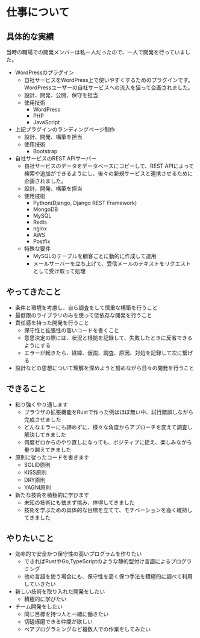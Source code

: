 # 仕事について

## 具体的な実績
当時の職場での開発メンバーは私一人だったので、一人で開発を行っていました。
- WordPressのプラグイン
    - 自社サービスをWordPress上で使いやすくするためのプラグインです。WordPressユーザーの自社サービスへの流入を狙って企画されました。
    - 設計、開発、公開、保守を担当
    - 使用技術
        - WordPress
        - PHP
        - JavaScript
- 上記プラグインのランディングページ制作
    - 設計、開発、構築を担当
    - 使用技術
        - Bootstrap
- 自社サービスのREST APIサーバー
    - 自社サービスのデータをデータベースにコピーして、REST APIによって検索や追加ができるようにし、後々の新規サービスと連携させるために企画されました。
    - 設計、開発、構築を担当
    - 使用技術
        - Python(Django, Django REST Framework)
        - MongoDB
        - MySQL
        - Redis
        - nginx
        - AWS
        - Postfix
    - 特殊な要件
        - MySQLのテーブルを顧客ごとに動的に作成して運用
        - メールサーバーを立ち上げて、受信メールのテキストをリクエストとして受け取って処理

## やってきたこと
- 条件と環境を考慮し、自ら調査をして慎重な構築を行うこと
- 最低限のライブラリのみを使って低依存な開発を行うこと
- 責任感を持った開発を行うこと
    - 保守性と拡張性の高いコードを書くこと
    - 意思決定の際には、状況と根拠を記録して、失敗したときに反省できるようにする
    - エラーが起きたら、経緯、仮説、調査、原因、対処を記録して次に繋げる
- 設計などの思想について理解を深めようと努めながら日々の開発を行うこと

## できること
- 粘り強くやり通します
    - ブラウザの拡張機能をRustで作った例はほぼ無い中、試行錯誤しながら完成させました
    - どんなエラーにも諦めずに、様々な角度からアプローチを変えて調査し解決してきました
    - 何度ゼロからのやり直しになっても、ポジティブに捉え、楽しみながら乗り越えてきました
- 原則に従ったコードを書きます
    - SOLID原則
    - KISS原則
    - DRY原則
    - YAGNI原則
- 新たな技術を積極的に学びます
    - 未知の技術にも怯まず挑み、体得してきました
    - 技術を学ぶための具体的な目標を立てて、モチベーションを高く維持してきました

## やりたいこと
- 効率的で安全かつ保守性の高いプログラムを作りたい
    - できればRustやGo,TypeScriptのような静的型付け言語によるプログラミング
    - 他の言語を使う場合にも、保守性を高く保つ手法を積極的に調べて利用していきたい
- 新しい技術を取り入れた開発をしたい
    - 積極的に学びたい
- チーム開発をしたい
    - 同じ目標を持つ人と一緒に働きたい
    - 切磋琢磨できる仲間が欲しい
    - ペアプログラミングなど複数人での作業をしてみたい
